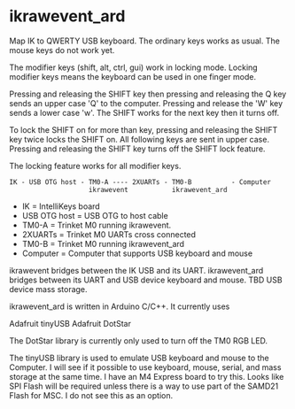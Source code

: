 # ikrawevent_ard

Map IK to QWERTY USB keyboard. The ordinary keys works as usual. The mouse
keys do not work yet.

The modifier keys (shift, alt, ctrl, gui) work in locking mode. Locking
modifier keys means the keyboard can be used in one finger mode.

Pressing and releasing the SHIFT key then pressing and releasing the Q key
sends an upper case 'Q' to the computer. Pressing and release the 'W' key sends
a lower case 'w'. The SHIFT works for the next key then it turns off.

To lock the SHIFT on for more than key, pressing and releasing the SHIFT key
twice locks the SHIFT on. All following keys are sent in upper case. Pressing
and releasing the SHIFT key turns off the SHIFT lock feature.

The locking feature works for all modifier keys.

```
IK - USB OTG host - TM0-A ---- 2XUARTs - TM0-B          - Computer
                    ikrawevent           ikrawevent_ard
```
* IK = IntelliKeys board
* USB OTG host = USB OTG to host cable
* TM0-A = Trinket M0 running ikrawevent.
* 2XUARTs = Trinket M0 UARTs cross connected
* TM0-B = Trinket M0 running ikrawevent_ard
* Computer = Computer that supports USB keyboard and mouse

ikrawevent bridges between the IK USB and its UART. ikrawevent_ard bridges
between its UART and USB device keyboard and mouse. TBD USB device
mass storage.

ikrawevent_ard is written in Arduino C/C++. It currently uses

Adafruit tinyUSB
Adafruit DotStar

The DotStar library is currently only used to turn off the TM0 RGB LED.

The tinyUSB library is used to emulate USB keyboard and mouse to the Computer.
I will see if it possible to use keyboard, mouse, serial, and mass storage at
the same time. I have an M4 Express board to try this. Looks like SPI Flash
will be required unless there is a way to use part of the SAMD21 Flash for
MSC. I do not see this as an option.
